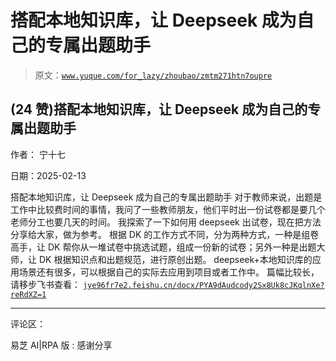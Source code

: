 # 搭配本地知识库，让 Deepseek 成为自己的专属出题助手

> 原文：[`www.yuque.com/for_lazy/zhoubao/zmtm271htn7oupre`](https://www.yuque.com/for_lazy/zhoubao/zmtm271htn7oupre)

## (24 赞)搭配本地知识库，让 Deepseek 成为自己的专属出题助手

作者： 宁十七

日期：2025-02-13

搭配本地知识库，让 Deepseek 成为自己的专属出题助手
对于教师来说，出题是工作中比较费时间的事情，我问了一些教师朋友，他们平时出一份试卷都是要几个老师分工也要几天的时间。
我探索了一下如何用 deepseek 出试卷，现在把方法分享给大家，做为参考。
根据 DK 的工作方式不同，分为两种方式，一种是组卷高手，让 DK 帮你从一堆试卷中挑选试题，组成一份新的试卷；另外一种是出题大师，让 DK 根据知识点和出题规范，进行原创出题。
deepseek+本地知识库的应用场景还有很多，可以根据自己的实际去应用到项目或者工作中。 篇幅比较长，请移步飞书查看： [`jye96fr7e2.feishu.cn/docx/PYA9dAudcody2Sx8Uk8cJKqlnXe?reRdXZ=1`](https://jye96fr7e2.feishu.cn/docx/PYA9dAudcody2Sx8Uk8cJKqlnXe?reRdXZ=1)

* * *

评论区：

易芝 AI|RPA 版 : 感谢分享